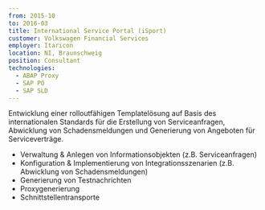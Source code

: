 ```yaml
---
from: 2015-10
to: 2016-03
title: International Service Portal (iSport)
customer: Volkswagen Financial Services
employer: Itaricon
location: NI, Braunschweig
position: Consultant
technologies:
  - ABAP Proxy
  - SAP PO
  - SAP SLD
---
```


Entwicklung einer rolloutfähigen Templatelösung auf Basis des internationalen Standards für die
Erstellung von Serviceanfragen, Abwicklung von Schadensmeldungen und Generierung von Angeboten für
Serviceverträge.

- Verwaltung & Anlegen von Informationsobjekten (z.B. Serviceanfragen)
- Konfiguration & Implementierung von Integrationsszenarien (z.B. Abwicklung von Schadensmeldungen)
- Generierung von Testnachrichten
- Proxygenerierung
- Schnittstellen&shy;transporte